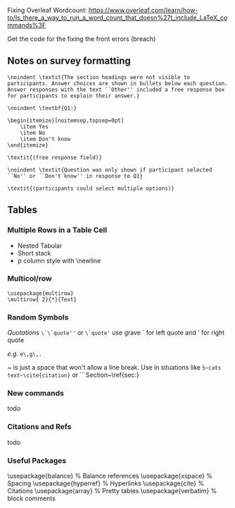 Fixing Overleaf Wordcount: https://www.overleaf.com/learn/how-to/Is_there_a_way_to_run_a_word_count_that_doesn%27t_include_LaTeX_commands%3F

Get the code for the fixing the front errors (breach)



## Notes on survey formatting
```\noindent \textit{The section headings were not visible to participants. Answer choices are shown in bullets below each question. Answer responses with the text ``Other'' included a free response box for participants to explain their answer.}```

 ```\noindent \textbf{Q1:}```

```
\begin{itemize}[noitemsep,topsep=0pt]
    \item Yes
    \item No
    \item Don't know
\end{itemize}
```

```\textit{(free response field)}```

```\noindent \textit{Question was only shown if participant selected ``No'' or ``Don't know'' in response to Q1}```

```\textit{(participants could select multiple options)}```

## Tables

### Multiple Rows in a Table Cell
* Nested Tabular
* Short stack
* p column style with \newline


### Multicol/row

```
\usepackage{multirow}
\multirow{ 2}{*}{Text}
```

### Random Symbols
*Quotations* ``` \`\`quote'' ```  or ``` \`quote' ``` use grave \` for left quote and ' for right quote

*e.g.* ``` e\,g\,. ```

~ is just a space that won't allow a line break. Use in situations like ```5~cats``` ```text~\cite{citation}``` or ```Section~\ref{sec:}


### New commands
todo

### Citations and Refs
todo


### Useful Packages
\usepackage{balance} % Balance references
\usepackage{xspace} % Spacing
\usepackage{hyperref} % Hyperlinks
\usepackage{cite} % Citations
\usepackage{array} % Pretty tables
\usepackage{verbatim} % block comments

